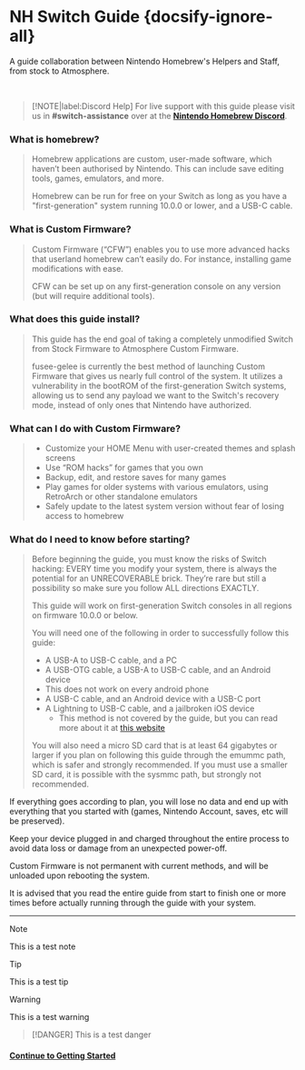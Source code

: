 # NH Switch Guide {docsify-ignore-all}

A guide collaboration between Nintendo Homebrew's Helpers and Staff, from stock to Atmosphere.

&nbsp;

> [!NOTE|label:Discord Help]
>   For live support with this guide please visit us in **#switch-assistance** over at the [**Nintendo Homebrew Discord**](https://discord.gg/C29hYvh).

### What is homebrew?


>   Homebrew applications are custom, user-made software, which haven’t been authorised by Nintendo. This can include save editing tools, games, emulators, and more.
>
>   Homebrew can be run for free on your Switch as long as you have a "first-generation" system running 10.0.0 or lower, and a USB-C cable.

### What is Custom Firmware?

>   Custom Firmware (“CFW”) enables you to use more advanced hacks that userland homebrew can’t easily do. For instance, installing game modifications with ease.
>
>   CFW can be set up on any first-generation console on any version (but will require additional tools).

### What does this guide install?

>   This guide has the end goal of taking a completely unmodified Switch from Stock Firmware to Atmosphere Custom Firmware.
>
>   fusee-gelee is currently the best method of launching Custom Firmware that gives us nearly full control of the system. It utilizes a vulnerability in the bootROM of the first-generation Switch systems, allowing us to send any payload we want to the Switch's recovery mode, instead of only ones that Nintendo have authorized.

### What can I do with Custom Firmware?

>   * Customize your HOME Menu with user-created themes and splash screens
>   * Use “ROM hacks” for games that you own
>   * Backup, edit, and restore saves for many games
>   * Play games for older systems with various emulators, using RetroArch or other standalone emulators
>   * Safely update to the latest system version without fear of losing access to homebrew

### What do I need to know before starting?

>   Before beginning the guide, you must know the risks of Switch hacking: EVERY time you modify your system, there is always the potential for an UNRECOVERABLE brick. They’re rare but still a possibility so make sure you follow ALL directions EXACTLY.
>
>   This guide will work on first-generation Switch consoles in all regions on firmware 10.0.0 or below.
>
>   You will need one of the following in order to successfully follow this guide:
>
>   - A USB-A to USB-C cable, and a PC
>   - A USB-OTG cable, a USB-A to USB-C cable, and an Android device
>	- This does not work on every android phone
>   - A USB-C cable, and an Android device with a USB-C port
>   - A Lightning to USB-C cable, and a jailbroken iOS device
>       - This method is not covered by the guide, but you can read more about it at [this website](https://mologie.github.io/nxboot/)
>
>   You will also need a micro SD card that is at least 64 gigabytes or larger if you plan on following this guide through the emummc path, which is safer and strongly recommended. If you must use a smaller SD card, it is possible with the sysmmc path, but strongly not recommended.

If everything goes according to plan, you will lose no data and end up with everything that you started with (games, Nintendo Account, saves, etc will be preserved).

Keep your device plugged in and charged throughout the entire process to avoid data loss or damage from an unexpected power-off.

Custom Firmware is not permanent with current methods, and will be unloaded upon rebooting the system.

It is advised that you read the entire guide from start to finish one or more times before actually running through the guide with your system.

-----

> [!NOTE]
> This is a test note

> [!TIP]
> This is a test tip

> [!WARNING]
> This is a test warning

> [!DANGER]
> This is a test danger

#### [Continue to Getting Started <i class="fa fa-arrow-circle-right fa-lg"></i>](user_guide/getting_started.md) 